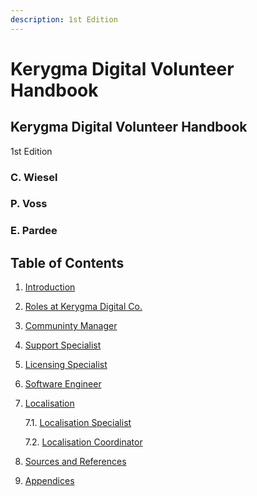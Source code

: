 ```yaml
---
description: 1st Edition
---
```


# Kerygma Digital Volunteer Handbook

## Kerygma Digital Volunteer Handbook

1st Edition

### C. Wiesel

### P. Voss

### E. Pardee

## Table of Contents

1. [Introduction](introduction-1/intro/introduction.md)  
2. [Roles at Kerygma Digital Co.](introduction-1/intro/roles-within-kerygma-digital-co..md)  
3. [Communinty Manager](./)  
4. [Support Specialist](./)  
5. [Licensing Specialist](./)  
6. [Software Engineer](./)  
7. [Localisation](./)  

   7.1. [Localisation Specialist](./)  

   7.2. [Localisation Coordinator](./)  

8. [Sources and References](./)  
9. [Appendices](./)  

